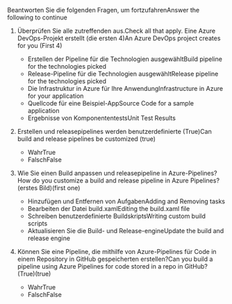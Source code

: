 <span data-ttu-id="54f46-101">Beantworten Sie die folgenden Fragen, um fortzufahren</span><span class="sxs-lookup"><span data-stu-id="54f46-101">Answer the following to continue</span></span>

1. <span data-ttu-id="54f46-102">Überprüfen Sie alle zutreffenden aus.</span><span class="sxs-lookup"><span data-stu-id="54f46-102">Check all that apply.</span></span> <span data-ttu-id="54f46-103">Eine Azure DevOps-Projekt erstellt (die ersten 4)</span><span class="sxs-lookup"><span data-stu-id="54f46-103">An Azure DevOps project creates for you (First 4)</span></span>
    - <span data-ttu-id="54f46-104">Erstellen der Pipeline für die Technologien ausgewählt</span><span class="sxs-lookup"><span data-stu-id="54f46-104">Build pipeline for the technologies picked</span></span>
    - <span data-ttu-id="54f46-105">Release-Pipeline für die Technologien ausgewählt</span><span class="sxs-lookup"><span data-stu-id="54f46-105">Release pipeline for the technologies picked</span></span>
    - <span data-ttu-id="54f46-106">Die Infrastruktur in Azure für Ihre Anwendung</span><span class="sxs-lookup"><span data-stu-id="54f46-106">Infrastructure in Azure for your application</span></span>
    - <span data-ttu-id="54f46-107">Quellcode für eine Beispiel-App</span><span class="sxs-lookup"><span data-stu-id="54f46-107">Source Code for a sample application</span></span>
    - <span data-ttu-id="54f46-108">Ergebnisse von Komponententests</span><span class="sxs-lookup"><span data-stu-id="54f46-108">Unit Test Results</span></span>

2. <span data-ttu-id="54f46-109">Erstellen und releasepipelines werden benutzerdefinierte (True)</span><span class="sxs-lookup"><span data-stu-id="54f46-109">Can build and release pipelines be customized (true)</span></span>
    - <span data-ttu-id="54f46-110">Wahr</span><span class="sxs-lookup"><span data-stu-id="54f46-110">True</span></span>
    - <span data-ttu-id="54f46-111">Falsch</span><span class="sxs-lookup"><span data-stu-id="54f46-111">False</span></span>

3. <span data-ttu-id="54f46-112">Wie Sie einen Build anpassen und releasepipeline in Azure-Pipelines?</span><span class="sxs-lookup"><span data-stu-id="54f46-112">How do you customize a build and release pipeline in Azure Pipelines?</span></span> <span data-ttu-id="54f46-113">(erstes Bild)</span><span class="sxs-lookup"><span data-stu-id="54f46-113">(first one)</span></span>
    - <span data-ttu-id="54f46-114">Hinzufügen und Entfernen von Aufgaben</span><span class="sxs-lookup"><span data-stu-id="54f46-114">Adding and Removing tasks</span></span>
    - <span data-ttu-id="54f46-115">Bearbeiten der Datei build.xaml</span><span class="sxs-lookup"><span data-stu-id="54f46-115">Editing the build.xaml file</span></span>
    - <span data-ttu-id="54f46-116">Schreiben benutzerdefinierte Buildskripts</span><span class="sxs-lookup"><span data-stu-id="54f46-116">Writing custom build scripts</span></span>
    - <span data-ttu-id="54f46-117">Aktualisieren Sie die Build- und Release-engine</span><span class="sxs-lookup"><span data-stu-id="54f46-117">Update the build and release engine</span></span>

4. <span data-ttu-id="54f46-118">Können Sie eine Pipeline, die mithilfe von Azure-Pipelines für Code in einem Repository in GitHub gespeicherten erstellen?</span><span class="sxs-lookup"><span data-stu-id="54f46-118">Can you build a pipeline using Azure Pipelines for code stored in a repo in GitHub?</span></span> <span data-ttu-id="54f46-119">(True)</span><span class="sxs-lookup"><span data-stu-id="54f46-119">(true)</span></span>
    - <span data-ttu-id="54f46-120">Wahr</span><span class="sxs-lookup"><span data-stu-id="54f46-120">True</span></span>
    - <span data-ttu-id="54f46-121">Falsch</span><span class="sxs-lookup"><span data-stu-id="54f46-121">False</span></span>